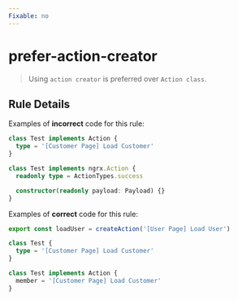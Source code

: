 ```yaml
---
Fixable: no
---
```


# prefer-action-creator

> Using `action creator` is preferred over `Action class`.

<!-- Everything above this generated, do not edit -->
<!-- MANUAL-DOC:START -->

## Rule Details

Examples of **incorrect** code for this rule:

```ts
class Test implements Action {
  type = '[Customer Page] Load Customer'
}

class Test implements ngrx.Action {
  readonly type = ActionTypes.success

  constructor(readonly payload: Payload) {}
}
```

Examples of **correct** code for this rule:

```ts
export const loadUser = createAction('[User Page] Load User')

class Test {
  type = '[Customer Page] Load Customer'
}

class Test implements Action {
  member = '[Customer Page] Load Customer'
}
```
